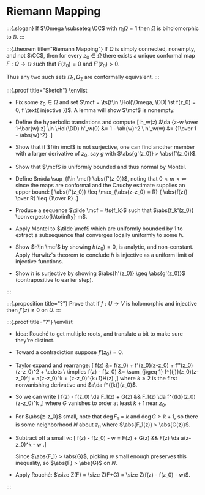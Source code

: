 # Riemann Mapping

:::{.slogan}
If $\Omega \subseteq \CC$ with $\pi_1 \Omega = 1$ then $\Omega$ is biholomorphic to $\DD$.
:::

:::{.theorem title="Riemann Mapping"}
If $\Omega$ is simply connected, nonempty, and not $\CC$, then for every $z_{0}\in \Omega$ there exists a unique conformal map $F:\Omega \to \DD$ such that $F(z_{0}) = 0$ and $F'(z_{0}) > 0$.

Thus any two such sets $\Omega_{1}, \Omega_{2}$ are conformally equivalent.
:::

:::{.proof title="Sketch"}
\envlist

- Fix some $z_0\in \Omega$ and set $\mcf = \ts{f\in \Hol(\Omega, \DD) \st f(z_0) = 0, f \text{ injective }}$.
  A lemma will show $\mcf$ is nonempty.

- Define the hyperbolic translations and compute
\[
h_w(z) &\da {z-w \over 1-\bar{w} z} \in \Hol(\DD)
h'_w(0) &= 1 - \ab{w}^2 \\
h'_w(w) &= {1\over 1 - \abs{w}^2}
.\]

- Show that if $f\in \mcf$ is not surjective, one can find another member with a larger derivative of $z_0$, say $g$ with $\abs{g'(z_0)} > \abs{f'(z_0)}$.

- Show that $\mcf$ is uniformly bounded and thus normal by Montel.
- Define $m\da \sup_{f\in \mcf} \abs{f'(z_0)}$, noting that $0<m<\infty$ since the maps are conformal and the Cauchy estimate supplies an upper bound:
\[
\abs{f'(z_0)} \leq \max_{\abs{z-z_0} = R} { \abs{f(z)} \over R} \leq {1\over R}
.\]

- Produce a sequence $\tilde \mcf = \ts{f_k}$ such that $\abs{f_k'(z_0)} \convergesto{k\to\infty} m$.
- Apply Montel to $\tilde \mcf$ which are uniformly bounded by 1 to extract a subsequence that converges locally uniformly to some $h$.
- Show $h\in \mcf$ by showing $h(z_0) = 0$, is analytic, and non-constant.
  Apply Hurwitz's theorem to conclude $h$ is injective as a uniform limit of injective functions.
- Show $h$ is surjective by showing $\abs{h'(z_0)} \geq \abs{g'(z_0)}$ (contrapositive to earlier step).


:::



:::{.proposition title="?"}
Prove that if $f:U\to V$ is holomorphic and injective then $f'(z)\neq 0$ on $U$.
:::


:::{.proof title="?"}
\envlist

- Idea: Rouché to get multiple roots, and translate a bit to make sure they're distinct.
- Toward a contradiction suppose $f'(z_0)=0$.
- Taylor expand and rearrange:
\[
f(z) 
&= f(z_0) + f'(z_0)(z-z_0) + f''(z_0)(z-z_0)^2 + \cdots \\
\implies f(z) - f(z_0) 
&= \sum_{j\geq 1} f^{(j)}(z_0)(z-z_0)^j = a(z-z_0)^k + (z-z_0)^{k+1}H(z)
,\]
where $k\geq 2$ is the first nonvanishing derivative and $a\da f^{(k)}(z_0)$.

- So we can write
\[
f(z) - f(z_0) \da F_1(z) + G(z) && F_1(z) \da f^{(k)}(z_0)(z-z_0)^k
,\]
where $G$ vanishes to order at least $k+1$ near $z_0$.

- For $\abs{z-z_0}$ small, note that $\deg F_1 = k$ and $\deg G \geq k+1$, so there is some neighborhood $N$ about $z_0$ where $\abs{F_1(z)} > \abs{G(z)}$.

- Subtract off a small $w$:
\[
f(z) - f(z_0) - w = F(z) + G(z) && F(z) \da a(z-z_0)^k - w
.\]

  Since $\abs{F_1} > \abs{G}$, picking $w$ small enough preserves this inequality, so $\abs{F} > \abs{G}$ on $N$.

- Apply Rouché: $\size Z(F) = \size Z(F+G) = \size Z(f(z) - f(z_0) - w)$.




:::





